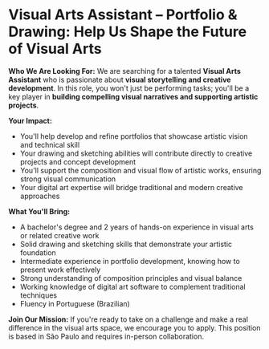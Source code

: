 # Visual Arts Assistant – Portfolio & Drawing: Help Us Shape the Future of Visual Arts

**Who We Are Looking For:**
We are searching for a talented **Visual Arts Assistant** who is passionate about **visual storytelling and creative development**. In this role, you won't just be performing tasks; you'll be a key player in **building compelling visual narratives and supporting artistic projects**.

**Your Impact:**
- You'll help develop and refine portfolios that showcase artistic vision and technical skill
- Your drawing and sketching abilities will contribute directly to creative projects and concept development
- You'll support the composition and visual flow of artistic works, ensuring strong visual communication
- Your digital art expertise will bridge traditional and modern creative approaches

**What You'll Bring:**
- A bachelor's degree and 2 years of hands-on experience in visual arts or related creative work
- Solid drawing and sketching skills that demonstrate your artistic foundation
- Intermediate experience in portfolio development, knowing how to present work effectively
- Strong understanding of composition principles and visual balance
- Working knowledge of digital art software to complement traditional techniques
- Fluency in Portuguese (Brazilian)

**Join Our Mission:**
If you're ready to take on a challenge and make a real difference in the visual arts space, we encourage you to apply. This position is based in São Paulo and requires in-person collaboration.